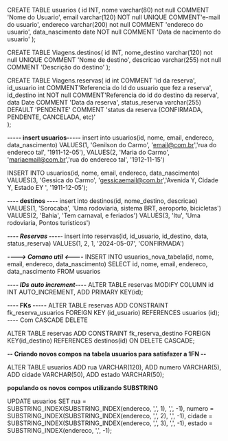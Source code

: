 CREATE TABLE usuarios
( 
	id INT,
 	nome varchar(80) not null COMMENT 'Nome do Usuario',
 	email varchar(120) NOT null UNIQUE COMMENT'e-mail do usuario',
 	endereco varchar(200) not null COMMENT 'endereco do usuario',
 	data_nascimento date NOT null COMMENT 'Data de nacimento do usuario'
);

CREATE TABLE Viagens.destinos(
	id INT,
	nome_destino varchar(120) not null UNIQUE COMMENT 'Nome de destino',
	descricao varchar(255) not null COMMENT 'Descrição do destino'
);

CREATE TABLE Viagens.reservas(
	id int COMMENT 'id da reserva',
	id_usuario int COMMENT'Referencia do Id do usuario que fez a reserva',
	id_destino int NOT null COMMENT'Referencia do id do destino da reserva',
	data Date COMMENT 'Data da reserva',
	status_reserva varchar(255) DEFAULT 'PENDENTE' COMMENT 'status da reserva (CONFIRMADA, PENDENTE, CANCELADA, etc)'       
);

**----- insert usuarios-----**
insert into usuarios(id, nome, email, endereco, data_nascimento)
VALUES(1, 'Genilson do Carmo', 'email@com.br','rua do endereco tal', '1911-12-05'),
VALUES(2, 'Maria do Carmo', 'mariaemail@com.br','rua do endereco tal', '1912-11-15')

INSERT INTO usuarios(id, nome, email, endereco, data_nascimento)
VALUES(3, 'Gessica do Carmo', 'gessicaemail@com.br','Avenida Y, Cidade Y, Estado EY ', '1911-12-05');

**---- destinos ----**
insert into destinos(id, nome_destino, descricao)
VALUES(1, 'Sorocaba', 'Uma rodoviaria, sistema BRT, aeroporto, bicicletas')
VALUES(2, 'Bahia', 'Tem carnaval, e feriados')
VALUES(3, 'Itu', 'Uma rodoviaria, Pontos turisticos')

***---- Reservas ----**-*
insert into reservas(id, id_usuario, id_destino, data, status_reserva)
VALUES(1, 2, 1, '2024-05-07', 'CONFIRMADA')

***----> Comano util <----***
INSERT INTO usuarios_nova_tabela(id, nome, email, endereco, data_nascimento)
SELECT id, nome, email, endereco, data_nascimento
FROM usuarios

***---- IDs auto increment----***
ALTER TABLE reservas
MODIFY COLUMN id INT AUTO_INCREMENT,
ADD PRIMARY KEY(id);

**---- FKs -----**
ALTER TABLE reservas
ADD CONSTRAINT fk_reserva_usuarios
FOREIGN KEY (id_usuario) REFERENCES usuarios (id);
---- Com CASCADE DELETE

ALTER TABLE reservas
ADD CONSTRAINT fk_reserva_destino
FOREIGN KEY(id_destino) REFERENCES destinos(id)
ON DELETE CASCADE;

**-- Criando novos compos na tabela usuarios para satisfazer a 1FN --**

ALTER TABLE usuarios
ADD rua VARCHAR(120),
ADD numero VARCHAR(5),
ADD cidade VARCHAR(50),
ADD estado VARCHAR(50);

**populando os novos compos utilizando SUBSTRING**

UPDATE usuarios
SET rua = SUBSTRING_INDEX(SUBSTRING_INDEX(endereco, ',', 1), ',', -1),
	numero = SUBSTRING_INDEX(SUBSTRING_INDEX(endereco, ',', 2), ',', -1),
	cidade = SUBSTRING_INDEX(SUBSTRING_INDEX(endereco, ',', 3), ',', -1),
	estado = SUBSTRING_INDEX(endereco, ',', -1);
